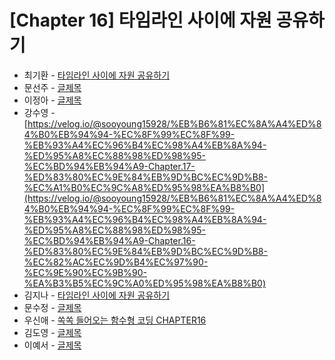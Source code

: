 # [Chapter 16] 타임라인 사이에 자원 공유하기

- 최기환 - [타임라인 사이에 자원 공유하기](https://www.blog.gihwan-dev.com/posts/bookSailor-fp-chapter16/)
- 문선주 - [글제목](링크)
- 이정아 - [글제목](링크)
- 강수영 - [https://velog.io/@sooyoung15928/%EB%B6%81%EC%8A%A4%ED%84%B0%EB%94%94-%EC%8F%99%EC%8F%99-%EB%93%A4%EC%96%B4%EC%98%A4%EB%8A%94-%ED%95%A8%EC%88%98%ED%98%95-%EC%BD%94%EB%94%A9-Chapter.17-%ED%83%80%EC%9E%84%EB%9D%BC%EC%9D%B8-%EC%A1%B0%EC%9C%A8%ED%95%98%EA%B8%B0](https://velog.io/@sooyoung15928/%EB%B6%81%EC%8A%A4%ED%84%B0%EB%94%94-%EC%8F%99%EC%8F%99-%EB%93%A4%EC%96%B4%EC%98%A4%EB%8A%94-%ED%95%A8%EC%88%98%ED%98%95-%EC%BD%94%EB%94%A9-Chapter.16-%ED%83%80%EC%9E%84%EB%9D%BC%EC%9D%B8-%EC%82%AC%EC%9D%B4%EC%97%90-%EC%9E%90%EC%9B%90-%EA%B3%B5%EC%9C%A0%ED%95%98%EA%B8%B0)
- 김지나 - [타임라인 사이에 자원 공유하기](https://zzinao.notion.site/chap-16-0e3b080516b740e5aec1e034b1fb84df?pvs=4)
- 문수정 - [글제목](링크)
- 우신애 - [쏙쏙 들어오는 함수형 코딩 CHAPTER16](https://velog.io/@wooshinae/%EC%8F%99%EC%8F%99-%EB%93%A4%EC%96%B4%EC%98%A4%EB%8A%94-%ED%95%A8%EC%88%98%ED%98%95%EC%BD%94%EB%94%A9-CHAPTER16)
- 김도영 - [글제목](링크)
- 이예서 - [글제목](링크)
